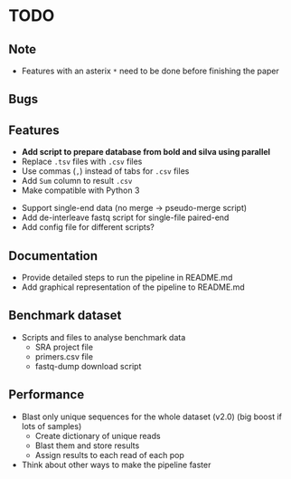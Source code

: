 # TODO

## Note
* Features with an asterix `*` need to be done before finishing the paper

## Bugs

## Features
* **Add script to prepare database from bold and silva using parallel**
* Replace `.tsv` files with `.csv` files
* Use commas (`,`) instead of tabs for `.csv` files
* Add `Sum` column to result `.csv`
* Make compatible with Python 3
- Support single-end data (no merge -> pseudo-merge script)
- Add de-interleave fastq script for single-file paired-end
- Add config file for different scripts?

## Documentation
- Provide detailed steps to run the pipeline in README.md
- Add graphical representation of the pipeline to README.md

## Benchmark dataset
- Scripts and files to analyse benchmark data
  - SRA project file
  - primers.csv file
  - fastq-dump download script

## Performance
- Blast only unique sequences for the whole dataset (v2.0)
  (big boost if lots of samples)
  - Create dictionary of unique reads
  - Blast them and store results
  - Assign results to each read of each pop
- Think about other ways to make the pipeline faster
